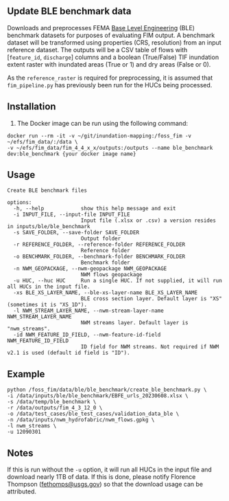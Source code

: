 ## Update BLE benchmark data

Downloads and preprocesses FEMA [Base Level Engineering](https://webapps.usgs.gov/infrm/estbfe/) (BLE)
benchmark datasets for purposes of evaluating FIM output. A benchmark dataset will be transformed using
properties (CRS, resolution) from an input reference dataset. The outputs will be a CSV table of
flows with [`feature_id`, `discharge`] columns and a boolean (True/False) TIF inundation extent raster
with inundated areas (True or 1) and dry areas (False or 0).

As the `reference_raster` is required for preprocessing, it is assumed that `fim_pipeline.py` has previously
been run for the HUCs being processed.

## Installation

1. The Docker image can be run using the following command:
```
docker run --rm -it -v ~/git/inundation-mapping:/foss_fim -v ~/efs/fim_data/:/data \
-v ~/efs/fim_data/fim_4_4_x_x/outputs:/outputs --name ble_benchmark dev:ble_benchmark {your docker image name}
```

## Usage
```
Create BLE benchmark files

options:
  -h, --help            show this help message and exit
  -i INPUT_FILE, --input-file INPUT_FILE
                        Input file (.xlsx or .csv) a version resides in inputs/ble/ble_benchmark
  -s SAVE_FOLDER, --save-folder SAVE_FOLDER
                        Output folder
  -r REFERENCE_FOLDER, --reference-folder REFERENCE_FOLDER
                        Reference folder
  -o BENCHMARK_FOLDER, --benchmark-folder BENCHMARK_FOLDER
                        Benchmark folder
  -n NWM_GEOPACKAGE, --nwm-geopackage NWM_GEOPACKAGE
                        NWM flows geopackage
  -u HUC, --huc HUC     Run a single HUC. If not supplied, it will run all HUCs in the input file.
  -xs BLE_XS_LAYER_NAME, --ble-xs-layer-name BLE_XS_LAYER_NAME
                        BLE cross section layer. Default layer is "XS" (sometimes it is "XS_1D").
  -l NWM_STREAM_LAYER_NAME, --nwm-stream-layer-name NWM_STREAM_LAYER_NAME
                        NWM streams layer. Default layer is "nwm_streams".
  -id NWM_FEATURE_ID_FIELD, --nwm-feature-id-field NWM_FEATURE_ID_FIELD
                        ID field for NWM streams. Not required if NWM v2.1 is used (default id field is "ID").
```

## Example
```
python /foss_fim/data/ble/ble_benchmark/create_ble_benchmark.py \
-i /data/inputs/ble/ble_benchmark/EBFE_urls_20230608.xlsx \
-s /data/temp/ble_benchmark \
-r /data/outputs/fim_4_3_12_0 \
-o /data/test_cases/ble_test_cases/validation_data_ble \
-n /data/inputs/nwm_hydrofabric/nwm_flows.gpkg \
-l nwm_streams \
-u 12090301
```

## Notes

If this is run without the `-u` option, it will run all HUCs in the input file and download nearly
1TB of data. If this is done, please notify Florence Thompson (fethomps@usgs.gov) so that the download usage
can be attributed.
